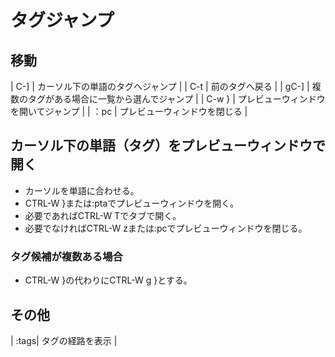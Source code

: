 ﻿# タグジャンプ

## 移動
| C-] | カーソル下の単語のタグへジャンプ |
| C-t | 前のタグへ戻る |
| gC-] | 複数のタグがある場合に一覧から選んでジャンプ |
| C-w } | プレビューウィンドウを開いてジャンプ |
| ：pc | プレビューウィンドウを閉じる |

## カーソル下の単語（タグ）をプレビューウィンドウで開く

- カーソルを単語に合わせる。
- CTRL-W }または:ptaでプレビューウィンドウを開く。
- 必要であればCTRL-W Tでタブで開く。
- 必要でなければCTRL-W zまたは:pcでプレビューウィンドウを閉じる。

### タグ候補が複数ある場合

- CTRL-W }の代わりにCTRL-W g }とする。

## その他
| :tags| タグの経路を表示 |

